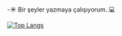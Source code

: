 
-:sunny: Bir şeyler yazmaya çalışıyorum..:computer:



[![Top Langs](https://github-readme-stats.vercel.app/api/top-langs/?username=rabiaabdioglu&layout=compact)](https://github.com/rabiaabdioglu)

